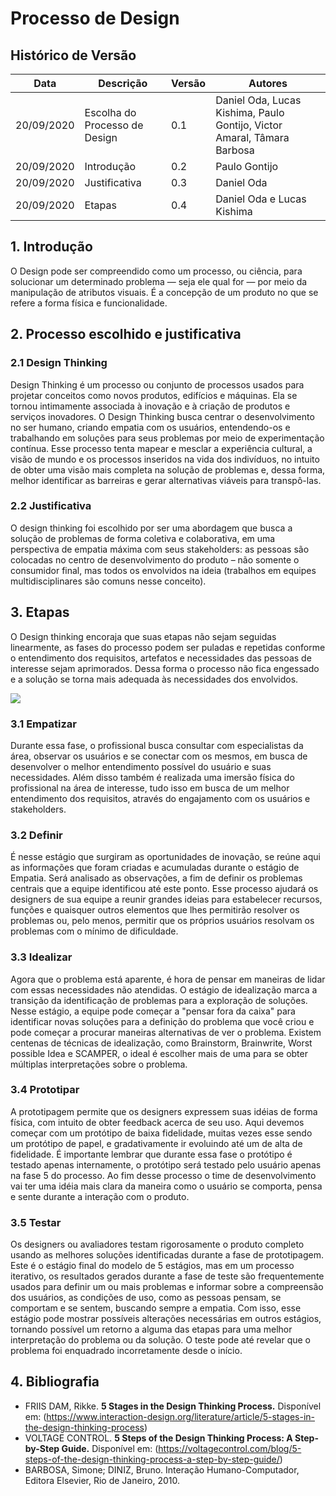 # Processo de Design

## Histórico de Versão 

| Data | Descrição | Versão | Autores |
| -------- | -------- | -------- | -------- |
| 20/09/2020 | Escolha do Processo de Design | 0.1 | Daniel Oda, Lucas Kishima, Paulo Gontijo, Victor Amaral, Tâmara Barbosa |
| 20/09/2020 | Introdução | 0.2 |Paulo Gontijo |
| 20/09/2020 | Justificativa | 0.3 | Daniel Oda |
| 20/09/2020 | Etapas | 0.4 | Daniel Oda e Lucas Kishima |

## 1. Introdução
O Design pode ser compreendido como um processo, ou ciência, para solucionar um determinado problema — seja ele qual for — por meio da manipulação de atributos visuais. É a concepção de um produto no que se refere a forma física e funcionalidade.


## 2. Processo escolhido e justificativa

### 2.1 Design Thinking

Design Thinking é um processo ou conjunto de processos usados para projetar conceitos como novos produtos, edifícios e máquinas. Ela se tornou intimamente associada à inovação e à criação de produtos e serviços inovadores.
O Design Thinking busca centrar o desenvolvimento no ser humano, criando empatia com os usuários, entendendo-os e trabalhando em soluções para seus problemas por meio de experimentação contínua. Esse processo tenta mapear e mesclar a experiência cultural, a visão de mundo e os processos inseridos na vida dos indivíduos, no intuito de obter uma visão mais completa na solução de problemas e, dessa forma, melhor identificar as barreiras e gerar alternativas viáveis para transpô-las.

### 2.2 Justificativa

O design thinking foi escolhido por ser uma abordagem que busca a solução de problemas de forma coletiva e colaborativa, em uma perspectiva de empatia máxima com seus stakeholders: as pessoas são colocadas no centro de desenvolvimento do produto – não somente o consumidor final, mas todos os envolvidos na ideia (trabalhos em equipes multidisciplinares são comuns nesse conceito).

## 3. Etapas

O Design thinking encoraja que suas etapas não sejam seguidas linearmente, as fases do processo podem ser puladas e repetidas conforme o entendimento dos requisitos, artefatos e necessidades das pessoas de interesse sejam aprimorados. Dessa forma o processo não fica engessado e a solução se torna mais adequada às necessidades dos envolvidos.  

![](https://i.imgur.com/59O55j5.png)


### 3.1 Empatizar

Durante essa fase, o profissional busca consultar com especialistas da área, observar os usuários e se conectar com os mesmos, em busca de desenvolver o melhor entendimento possível do usuário e suas necessidades.  Além disso também é realizada uma imersão física do profissional na área de interesse, tudo isso em busca de um melhor entendimento dos requisitos, através do engajamento com os usuários e stakeholders.

### 3.2 Definir

É nesse estágio que surgiram as oportunidades de inovação, se reúne aqui as informações que foram criadas e acumuladas durante o estágio de Empatia. Será analisado as observações, a fim de definir os problemas centrais que a equipe identificou até este ponto. Esse processo ajudará os designers de sua equipe a reunir grandes ideias para estabelecer recursos, funções e quaisquer outros elementos que lhes permitirão resolver os problemas ou, pelo menos, permitir que os próprios usuários resolvam os problemas com o mínimo de dificuldade.

### 3.3 Idealizar

Agora que o problema está aparente, é hora de pensar em maneiras de lidar com essas necessidades não atendidas. O estágio de idealização marca a transição da identificação de problemas para a exploração de soluções. Nesse estágio, a equipe pode começar a "pensar fora da caixa" para identificar novas soluções para a definição do problema que você criou e pode começar a procurar maneiras alternativas de ver o problema. Existem centenas de técnicas de idealização, como Brainstorm, Brainwrite, Worst possible Idea e SCAMPER, o ideal é escolher mais de uma para se obter múltiplas interpretações sobre o problema.

### 3.4 Prototipar

A prototipagem permite que os designers expressem suas idéias de forma física, com intuito de obter feedback acerca de seu uso. Aqui devemos começar com um protótipo de baixa fidelidade, muitas vezes esse sendo um protótipo de papel, e gradativamente ir evoluindo até um de alta de fidelidade. É importante lembrar que durante essa fase o protótipo é testado apenas internamente, o protótipo será testado pelo usuário apenas na fase 5 do processo. Ao fim desse processo o time de desenvolvimento vai ter uma idéia mais clara da maneira como o usuário se comporta, pensa e sente durante a interação com o produto.


### 3.5 Testar


Os designers ou avaliadores testam rigorosamente o produto completo usando as melhores soluções identificadas durante a fase de prototipagem. Este é o estágio final do modelo de 5 estágios, mas em um processo iterativo, os resultados gerados durante a fase de teste são frequentemente usados para definir um ou mais problemas e informar sobre a compreensão dos usuários, as condições de uso, como as pessoas pensam, se comportam e se sentem, buscando sempre a empatia. Com isso, esse estágio pode mostrar possíveis alterações necessárias em outros estágios, tornando possível um retorno a alguma das etapas para uma melhor interpretação do problema ou da solução. O teste pode até revelar que o problema foi enquadrado incorretamente desde o início.

## 4. Bibliografia

* FRIIS DAM, Rikke. **5 Stages in the Design Thinking Process.** Disponível em: (https://www.interaction-design.org/literature/article/5-stages-in-the-design-thinking-process) 
* VOLTAGE CONTROL. **5 Steps of the Design Thinking Process: A Step-by-Step Guide.** Disponível em: (https://voltagecontrol.com/blog/5-steps-of-the-design-thinking-process-a-step-by-step-guide/)
* BARBOSA, Simone; DINIZ, Bruno. Interação Humano-Computador, Editora Elsevier, Rio de Janeiro, 2010.


